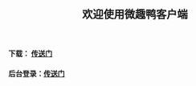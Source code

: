 <div align=center>
  <h2>欢迎使用微趣鸭客户端</h2>
</div>

<br>

#### 下载： [传送门](https://github.com/wequgroup/WeDuck/releases/)
#### 后台登录：[传送门](https://app.wequ.net/user/login)
  
<br>
